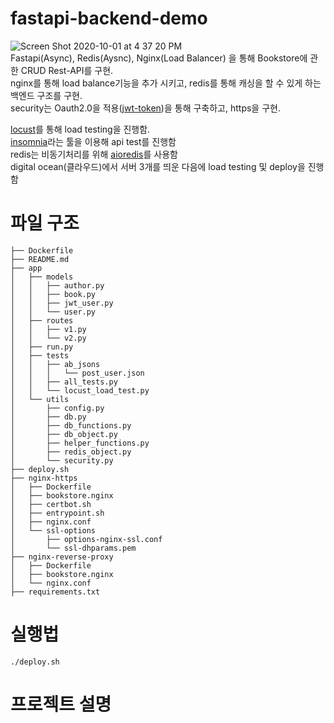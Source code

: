 # fastapi-backend-demo


![Screen Shot 2020-10-01 at 4 37 20 PM](https://user-images.githubusercontent.com/50973416/94784036-8571a880-0408-11eb-8145-4da6b3c47913.png)   
Fastapi(Async), Redis(Aysnc), Nginx(Load Balancer) 을 통해 Bookstore에 관한 CRUD Rest-API를 구현.    
nginx를 통해 load balance기능을 추가 시키고, redis를 통해 캐싱을 할 수 있게 하는 백엔드 구조를 구현.    
security는 Oauth2.0을 적용([jwt-token](https://fastapi.tiangolo.com/tutorial/security/oauth2-jwt/))을 통해 구축하고, https을 구현.     
    

[locust](https://locust.io/)를 통해 load testing을 진행함.    
[insomnia](https://insomnia.rest/)라는 툴을 이용해 api test를 진행함    
redis는 비동기처리를 위해 [aioredis](https://github.com/aio-libs/aioredis)를 사용함    
digital ocean(클라우드)에서 서버 3개를 띄운 다음에 load testing 및 deploy을 진행함    

# 파일 구조

    ├── Dockerfile
    ├── README.md
    ├── app
    │   ├── models
    │   │   ├── author.py
    │   │   ├── book.py
    │   │   ├── jwt_user.py
    │   │   └── user.py
    │   ├── routes
    │   │   ├── v1.py
    │   │   └── v2.py
    │   ├── run.py
    │   ├── tests
    │   │   ├── ab_jsons
    │   │   │   └── post_user.json
    │   │   ├── all_tests.py
    │   │   └── locust_load_test.py
    │   └── utils
    │       ├── config.py
    │       ├── db.py
    │       ├── db_functions.py
    │       ├── db_object.py
    │       ├── helper_functions.py
    │       ├── redis_object.py
    │       └── security.py
    ├── deploy.sh
    ├── nginx-https
    │   ├── Dockerfile
    │   ├── bookstore.nginx
    │   ├── certbot.sh
    │   ├── entrypoint.sh
    │   ├── nginx.conf
    │   └── ssl-options
    │       ├── options-nginx-ssl.conf
    │       └── ssl-dhparams.pem
    ├── nginx-reverse-proxy
    │   ├── Dockerfile
    │   ├── bookstore.nginx
    │   └── nginx.conf
    ├── requirements.txt

# 실행법

    ./deploy.sh

# 프로젝트 설명